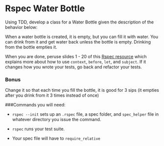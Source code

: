 # Rspec Water Bottle

Using TDD, develop a class for a Water Bottle given the description of the behavior below:

When a water bottle is created, it is empty, but you can fill it with water. You can drink from it and get water back unless the bottle is empty. Drinking from the bottle empties it.

When you are done, peruse slides 1 - 20 of this [Rspec resource](http://jakegoulding.com/presentations/rspec-structure/
) which explains more about how to use `context`, `before`, `let`, and `subject`. If it changes how you wrote your tests, go back and refactor your tests.

### Bonus
Change it so that each time you fill the bottle, it is good for 3 sips (it empties after you drink from it 3 times instead of once)

###Commands you will need:
* `rspec --init` sets up an `.rspec` file, a spec folder, and `spec_helper` file in whatever directory you issue the command.

* `rspec` runs your test suite.

* Your spec file will have to `require_relative`

